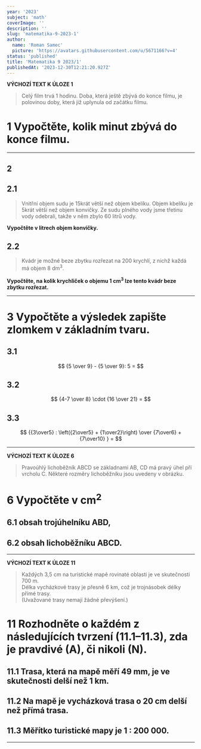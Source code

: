 ```yaml
---
year: '2023'
subject: 'math'
coverImage: ''
description: ''
slug: 'matematika-9-2023-1'
author:
  name: 'Roman Samec'
  picture: 'https://avatars.githubusercontent.com/u/5671166?v=4'
status: 'published'
title: 'Matematika 9 2023/1'
publishedAt: '2023-12-30T12:21:20.927Z'
---
```


**VÝCHOZÍ TEXT K ÚLOZE 1**

> Celý film trvá 1 hodinu. Doba, která ještě zbývá do konce filmu, je polovinou doby, která již uplynula od začátku filmu.



# 1 Vypočtěte, kolik minut zbývá do konce filmu.

---

## 2

## 2.1
> Vnitřní objem sudu je 15krát větší než objem kbelíku. Objem kbelíku je 5krát větší než objem konvičky. Ze sudu plného vody jsme třetinu vody odebrali, takže v něm zbylo 60 litrů vody.


**Vypočtěte v litrech objem konvičky.**

## 2.2

> Kvádr je možné beze zbytku rozřezat na 200 krychlí, z nichž každá má objem 8 dm<sup>3</sup>.

**Vypočtěte, na kolik krychliček o objemu 1 cm<sup>3</sup> lze tento kvádr beze zbytku rozřezat.**

---

# 3 Vypočtěte a výsledek zapište zlomkem v základním tvaru.

## 3.1 
$$ {5 \over 9} - {5 \over 9}: 5 = $$

## 3.2
$$ {4-7 \over 8} \cdot {16 \over 21} = $$

## 3.3
$$ {{3\over5} : \left({2\over5} + {1\over2}\right) \over {7\over6} + {7\over10} } = $$

---

**VÝCHOZÍ TEXT K ÚLOZE 6**
>  Pravoúhlý lichoběžník ABCD se základnami AB, CD má pravý úhel při vrcholu C. Některé rozměry lichoběžníku jsou uvedeny v obrázku.

# 6 Vypočtěte v cm<sup>2</sup>
## 6.1 obsah trojúhelníku ABD,
## 6.2 obsah lichoběžníku ABCD.

---

**VÝCHOZÍ TEXT K ÚLOZE 11**
> Každých 3,5 cm na turistické mapě rovinaté oblasti je ve skutečnosti 700 m.</br>
Délka vycházkové trasy je přesně 6 km, což je trojnásobek délky přímé trasy.</br>
(Uvažované trasy nemají žádné převýšení.)

# 11 Rozhodněte o každém z následujících tvrzení (11.1–11.3), zda je pravdivé (A), či nikoli (N).

## 11.1 Trasa, která na mapě měří 49 mm, je ve skutečnosti delší než 1 km.
## 11.2 Na mapě je vycházková trasa o 20 cm **delší** než přímá trasa.
## 11.3 Měřítko turistické mapy je 1 ∶ 200 000. 

---